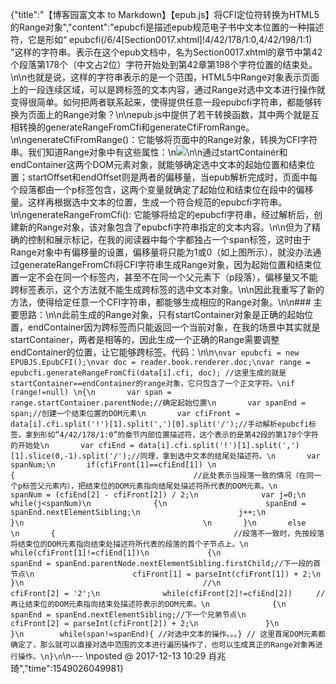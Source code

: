 {"title":"【博客园富文本 to Markdown】【epub.js】将CFI定位符转换为HTML5的Range对象","content":"epubcfi是描述epub规范电子书中文本位置的一种描述符，它是形如“ epubcfi(/6/4[Section0017.xhtml]!4/42/178/1:0,4/42/198/1:1) \"这样的字符串。表示在这个epub文档中，名为Section0017.xhtml的章节中第42个段落第178个（中文占2位）字符开始处到第42章第198个字符位置的结束处。\n\n也就是说，这样的字符串表示的是一个范围，HTML5中Range对象表示页面上的一段连续区域，可以是跨标签的文本内容，通过Range对选中文本进行操作就变得很简单。如何把两者联系起来，使得提供任意一段epubcfi字符串，都能够转换为页面上的Range对象？\n\nepub.js中提供了若干转换函数，其中两个就是互相转换的generateRangeFromCfi和generateCfiFromRange。\n\ngenerateCfiFromRange()：它能够将页面中的Range对象，转换为CFI字符串。我们知道Range对象中有这些属性：\n![](https://images2017.cnblogs.com/blog/1182173/201712/1182173-20171213093014285-1087601518.png)\n\n通过startContainer和endContainer这两个DOM元素对象，就能够确定选中文本的起始位置和结束位置；startOffset和endOffset则是两者的偏移量，当epub解析完成时，页面中每个段落都由一个p标签包含，这两个变量就确定了起始位和结束位在段中的偏移量。这样再根据选中文本的位置，生成一个符合规范的epubcfi字符串。\n\ngenerateRangeFromCfi():  它能够将给定的epubcfi字符串，经过解析后，创建新的Range对象，该对象包含了epubcfi字符串指定的文本内容。\n\n但为了精确的控制和展示标记，在我的阅读器中每个字都独占一个span标签，这时由于Range对象中有偏移量的设置，偏移量将只能为1或0（如上图所示），就没办法通过generateRangeFromCfi将CFI字符串生成Range对象，因为起始位置和结束位置一定不会在同一个标签内，甚至不在同一个父元素下（p段落），偏移量又不能跨标签表示，这个方法就不能生成跨标签的选中文本对象。\n\n因此我重写了新的方法，使得给定任意一个CFI字符串，都能够生成相应的Range对象。\n\n### 主要思路：\n\n此前生成的Range对象，只有startContainer对象是正确的起始位置，endContainer因为跨标签而只能返回一个当前对象，在我的场景中其实就是startContainer，两者是相等的，因此生成一个正确的Range需要调整endContainer的位置，让它能够跨标签。代码：\n\n```\nvar epubcfi = new EPUBJS.EpubCFI();\nvar doc = reader.book.renderer.doc;\nvar range = epubcfi.generateRangeFromCfi(data[i].cfi, doc); //这里生成的就是startContainer==endContainer的range对象，它只包含了一个正文字符。\nif (range!=null) \n{\n       var span = range.startContainer.parentNode;//确定起始位置\n       var spanEnd = span;//创建一个结束位置的DOM元素\n       var cfiFront = data[i].cfi.split('!')[1].split(',')[0].split('/');//手动解析epubcfi标签，拿到形如“4/42/178/1:0”的章节内部位置描述符，这个表示的是第42段的第178个字符的开始处\n       var cfiEnd = data[i].cfi.split('!')[1].split(',')[1].slice(0,-1).split('/');//同理，拿到选中文本的结尾处描述符。\n       var spanNum;\n       if(cfiFront[1]==cfiEnd[1]) \n       {　　　　　　　　　　　　　　　　　　　　　　　　//此处表示当段落一致的情况（在同一个p标签父元素内），把结束位的DOM元素指向结尾处描述符所代表的DOM元素。\n              spanNum = (cfiEnd[2] - cfiFront[2]) / 2;\n              var j=0;\n              while(j<spanNum)\n              {\n                      spanEnd = spanEnd.nextElementSibling;\n                      j++;\n              }\n                                        \n       }\n       else　　　　　　　　　　　　　　　　　　　　　　　　　　　　 \n       {　　　　　　　　　　　　　　　　　　　　　　　　//段落不一致时，先按段落将结束位的DOM元素指向结束处描述符所代表的段落的首个子节点上。\n             while(cfiFront[1]!=cfiEnd[1])\n             {\n                      spanEnd = spanEnd.parentNode.nextElementSibling.firstChild;//下一段的首节点\n                      cfiFront[1] = parseInt(cfiFront[1]) + 2;\n              }\n                                        //\n              cfiFront[2] = '2';\n              while(cfiFront[2]!=cfiEnd[2])　　  //再让结束位的DOM元素指向结束处描述符表示的DOM元素。\n              {\n                     spanEnd = spanEnd.nextElementSibling;//下一个兄弟节点\n                     cfiFront[2] = parseInt(cfiFront[2]) + 2;\n               }\n        }\n        while(span!=spanEnd){ //对选中文本的操作。。。} // 这里首尾DOM元素都确定了，那么就可以直接对选中范围的文本进行遍历操作了，也可以生成真正的Range对象再进行操作。\n}\n```\n---  \nposted @ 2017-12-13 10:29 肖兆琦","time":1549026049981}
